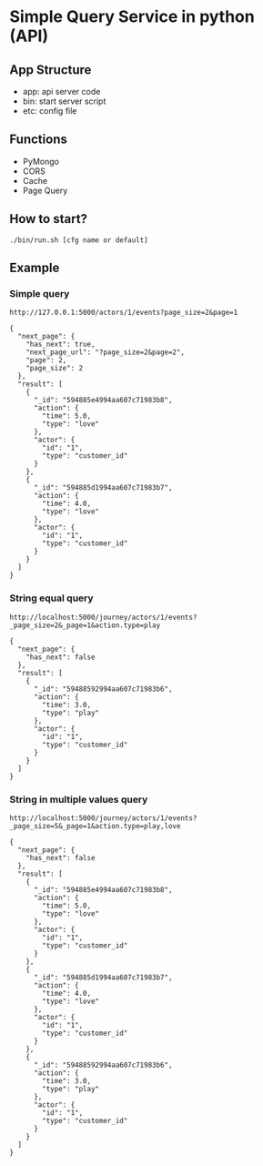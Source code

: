 # Simple Query Service in python (API)
## App Structure
* app: api server code
* bin: start server script
* etc: config file

## Functions
* PyMongo
* CORS
* Cache
* Page Query

## How to start?
```
./bin/run.sh [cfg name or default]
```

## Example

### Simple query
```
http://127.0.0.1:5000/actors/1/events?page_size=2&page=1
```

```
{
  "next_page": {
    "has_next": true, 
    "next_page_url": "?page_size=2&page=2", 
    "page": 2, 
    "page_size": 2
  }, 
  "result": [
    {
      "_id": "594885e4994aa607c71983b8", 
      "action": {
        "time": 5.0, 
        "type": "love"
      }, 
      "actor": {
        "id": "1", 
        "type": "customer_id"
      }
    }, 
    {
      "_id": "594885d1994aa607c71983b7", 
      "action": {
        "time": 4.0, 
        "type": "love"
      }, 
      "actor": {
        "id": "1", 
        "type": "customer_id"
      }
    }
  ]
}
```

### String equal query
```
http://localhost:5000/journey/actors/1/events?_page_size=2&_page=1&action.type=play
```

```
{
  "next_page": {
    "has_next": false
  }, 
  "result": [
    {
      "_id": "59488592994aa607c71983b6", 
      "action": {
        "time": 3.0, 
        "type": "play"
      }, 
      "actor": {
        "id": "1", 
        "type": "customer_id"
      }
    }
  ]
}
```

### String in multiple values query
```
http://localhost:5000/journey/actors/1/events?_page_size=5&_page=1&action.type=play,love
```

```
{
  "next_page": {
    "has_next": false
  }, 
  "result": [
    {
      "_id": "594885e4994aa607c71983b8", 
      "action": {
        "time": 5.0, 
        "type": "love"
      }, 
      "actor": {
        "id": "1", 
        "type": "customer_id"
      }
    }, 
    {
      "_id": "594885d1994aa607c71983b7", 
      "action": {
        "time": 4.0, 
        "type": "love"
      }, 
      "actor": {
        "id": "1", 
        "type": "customer_id"
      }
    }, 
    {
      "_id": "59488592994aa607c71983b6", 
      "action": {
        "time": 3.0, 
        "type": "play"
      }, 
      "actor": {
        "id": "1", 
        "type": "customer_id"
      }
    }
  ]
}
```
